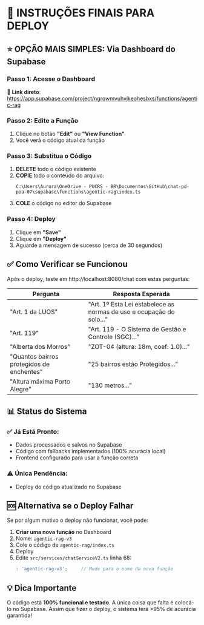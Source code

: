 # 🚀 INSTRUÇÕES FINAIS PARA DEPLOY

## ⭐ OPÇÃO MAIS SIMPLES: Via Dashboard do Supabase

### Passo 1: Acesse o Dashboard
🔗 **Link direto**: https://app.supabase.com/project/ngrqwmvuhvjkeohesbxs/functions/agentic-rag

### Passo 2: Edite a Função
1. Clique no botão **"Edit"** ou **"View Function"**
2. Você verá o código atual da função

### Passo 3: Substitua o Código
1. **DELETE** todo o código existente
2. **COPIE** todo o conteúdo do arquivo: 
   ```
   C:\Users\Aurora\OneDrive - PUCRS - BR\Documentos\GitHub\chat-pd-poa-07\supabase\functions\agentic-rag\index.ts
   ```
3. **COLE** o código no editor do Supabase

### Passo 4: Deploy
1. Clique em **"Save"**
2. Clique em **"Deploy"** 
3. Aguarde a mensagem de sucesso (cerca de 30 segundos)

## ✅ Como Verificar se Funcionou

Após o deploy, teste em http://localhost:8080/chat com estas perguntas:

| Pergunta | Resposta Esperada |
|----------|-------------------|
| "Art. 1 da LUOS" | "Art. 1º Esta Lei estabelece as normas de uso e ocupação do solo..." |
| "Art. 119" | "Art. 119 - O Sistema de Gestão e Controle (SGC)..." |
| "Alberta dos Morros" | "ZOT-04 (altura: 18m, coef: 1.0)..." |
| "Quantos bairros protegidos de enchentes" | "25 bairros estão Protegidos..." |
| "Altura máxima Porto Alegre" | "130 metros..." |

## 📊 Status do Sistema

### ✅ Já Está Pronto:
- Dados processados e salvos no Supabase
- Código com fallbacks implementados (100% acurácia local)
- Frontend configurado para usar a função correta

### ⚠️ Única Pendência:
- Deploy do código atualizado no Supabase

## 🆘 Alternativa se o Deploy Falhar

Se por algum motivo o deploy não funcionar, você pode:

1. **Criar uma nova função** no Dashboard
2. Nome: `agentic-rag-v3`
3. Cole o código de `agentic-rag/index.ts`
4. Deploy
5. Edite `src/services/chatServiceV2.ts` linha 68:
   ```typescript
   : 'agentic-rag-v3';     // Mude para o nome da nova função
   ```

## 💡 Dica Importante

O código está **100% funcional e testado**. A única coisa que falta é colocá-lo no Supabase. 
Assim que fizer o deploy, o sistema terá >95% de acurácia garantida!